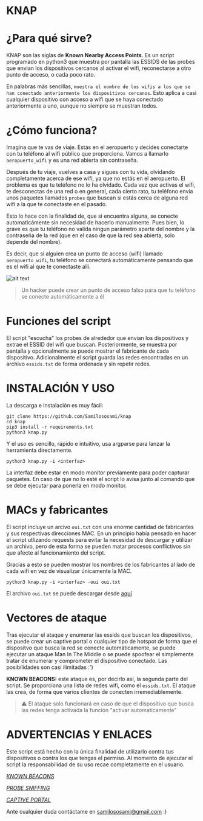 # KNAP

# ¿Para qué sirve?
KNAP son las siglas de __Known Nearby Access Points__. Es un script programado en python3 que muestra por pantalla las ESSIDS de las probes que envian los dispositivos cercanos al activar el wifi, reconectarse a otro punto de acceso, o cada poco rato. 

En palabras más sencillas, `muestra el nombre de los wifis a los que se han conectado anteriormente los dispositivos cercanos`.
Esto aplica a casi cualquier dispositivo con acceso a wifi que se haya conectado anteriormente a uno, aunque no siempre se muestran todos.

# ¿Cómo funciona?
Imagina que te vas de viaje. Estás en el aeropuerto y decides conectarte con tu teléfono al wifi público que proporciona.
Vamos a llamarlo `aeropuerto_wifi` y es una red abierta sin contraseña.

Después de tu viaje, vuelves a casa y sigues con tu vida, olvidando completamente acerca de ese wifi, ya que no estás en el aeropuerto.
El problema es que tu teléfono no lo ha olvidado. Cada vez que activas el wifi, te desconectas de una red o en general, cada cierto rato, tu teléfono envia unos paquetes llamados `probes` que buscan si estás cerca de alguna red wifi a la que 
te conectaste en el pasado. 

Esto lo hace con la finalidad de, que si encuentra alguna, se conecte automaticámente sin necesidad de hacerlo manualmente. 
Pues bien, lo grave es que tu teléfono no valida ningun parámetro aparte del nombre y la contraseña de la red (que en el caso de que la red sea abierta, solo depende del nombre). 

Es decir, que si alguien crea un punto de acceso (wifi) llamado `aeropuerto_wifi`, tu teléfono se conectará automáticamente pensando que es el wifi al que te conectaste allí.

![alt text](https://i.imgur.com/nIfxW37.jpeg)
> Un hacker puede crear un punto de acceso falso para que tu teléfono se conecte automáticamente a él

# Funciones del script
El script "escucha" los probes de alrededor que envian los dispositivos y extrae el ESSID del wifi que buscan. Posteriormente, se muestra por pantalla y opcionalmente se puede mostrar el fabricante de cada dispositivo. 
Adicionalmente el script guarda las redes encontradas en un archivo `essids.txt` de forma ordenada y sin repetir redes.


# INSTALACIÓN Y USO
La descarga e instalación es muy fácil:
```
git clone https://github.com/Samilososami/knap
cd knap
pip3 install -r requirements.txt
python3 knap.py
```


Y el uso es sencillo, rápido e intuitivo, usa argparse para lanzar la herramienta directamente.
```
python3 knap.py -i <interfaz>
```
La interfaz debe estar en modo monitor previamente para poder capturar paquetes. En caso de que no lo esté el script lo avisa junto al comando que se debe ejecutar para ponerla en modo monitor.

# MACs y fabricantes
El script incluye un arcivo `oui.txt` con una enorme cantidad de fabricantes y sus respectivas direcciones MAC. 
En un principio había pensado en hacer el script utlizando requests para evitar la necesidad de descargar y utilizar un archivo, pero de esta forma se pueden matar procesos conflictivos sin que afecte al funcionamiento del script.

Gracias a esto se pueden mostrar los nombres de los fabricantes al lado de cada wifi en vez de visualizar únicamente la MAC.
```
python3 knap.py -i <interfaz> -oui oui.txt
```
El archivo `oui.txt` se puede descargar desde [aquí](https://standards-oui.ieee.org/oui/oui.txt)

# Vectores de ataque
Tras ejecutar el ataque y enumerar las essids que buscan los dispositivos, se puede crear un captive portal o cualquier tipo de hotspot de forma que el dispositvo que busca la red se conecte automáticamente, se puede ejecutar un ataque Man In The Middle o se puede spoofear el simplemente tratar de enumerar y comprometer el dispositivo conectado. Las posibilidades son casi ilimitadas :')

__KNOWN BEACONS:__ este ataque es, por decirlo así, la segunda parte del script. Se proporciona una lista de redes wifi, como el `essids.txt`. El ataque las crea, de forma que varios clientes de conecten irremediablemente. 
> ⚠ El ataque solo funcionará en caso de que el dispositivo que busca las redes tenga activada la función "activar automaticamente"

 
# ADVERTENCIAS Y ENLACES
Este script está hecho con la única finalidad de utilizarlo contra tus dispositivos o contra los que tengas el permiso. Al momento de ejecutar el script la responsabilidad de su uso recae completamente en el usuario.

_[KNOWN BEACONS](https://census-labs.com/news/2018/02/01/known-beacons-attack-34c3/)_

_[PROBE SNIFFING](https://www.oreilly.com/library/view/kali-linux-wireless/9781783280414/ch10s03.html)_

_[CAPTIVE PORTAL](https://es.wikipedia.org/wiki/Portal_cautivo)_

Ante cualquier duda contáctame en samilososami@gmail.com :)
